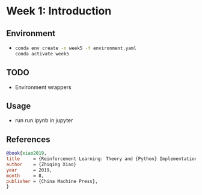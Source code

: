 # Week 1: Introduction

## Environment

* ```bash
  conda env create -n week5 -f environment.yaml
  conda activate week5
  ```

## TODO

* Environment wrappers

## Usage

* run run.ipynb in jupyter

## References

```bibtex
@book{xiao2019,
title     = {Reinforcement Learning: Theory and {Python} Implementation},
author    = {Zhiqing Xiao}
year      = 2019,
month     = 8,
publisher = {China Machine Press},
}
```
